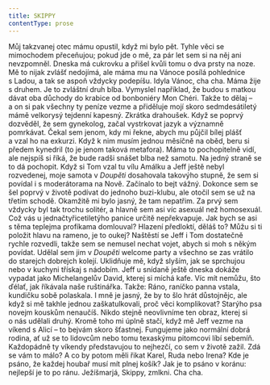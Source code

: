 ```yaml
---
title: SKIPPY
contentType: prose
---
```


<section>

Můj takzvanej otec mámu opustil, když mi bylo pět. Tyhle věci se mimochodem přeceňujou; pokud jde o mě, za pár let sem si na něj ani nevzpomněl. Dneska má cukrovku a přišel kvůli tomu o dva prsty na noze. Mě to nijak zvlášť nedojímá, ale máma mu na Vánoce posílá pohlednice s Ladou, a tak se aspoň vždycky podepíšu. Idyla Vánoc, cha cha. Máma žije s druhem. Je to zvláštní druh blba. Vymyslel například, že budou s matkou dávat oba důchody do krabice od bonboniéry Mon Chéri. Takže to dělaj – a on si pak všechny ty peníze vezme a přiděluje mojí skoro sedmdesátiletý mámě velkorysý tejdenní kapesný. Zkrátka drahoušek. Když se poprvý dozvěděl, že sem gynekolog, začal vystrkovat jazyk a významně pomrkávat. Čekal sem jenom, kdy mi řekne, abych mu půjčil bílej plášť a vzal ho na exkurzi. Když k nim musím jednou měsíčně na oběd, beru si předem kynedril (to je jenom taková metafora). Máma to pochopitelně vidí, ale nejspíš si říká, že bude radši snášet blba než samotu. Na jedný straně se to dá pochopit. Když si Tom vzal tu vílu Amálku a Jeff ještě nebyl rozvedenej, moje samota v _Doupěti_ dosahovala takovýho stupně, že sem si povídal i s moderátorama na Nově. Začínalo to bejt vážný. Dokonce sem se šel poprvý v životě podívat do jednoho buzi-klubu, ale otočil sem se už na třetím schodě. Okamžitě mi bylo jasný, že tam nepatřim. Za prvý sem vždycky byl tak trochu solitér, a hlavně sem asi víc asexuál než homosexuál. Což vás u jednačtyřicetiletýho panice určitě nepřekvapuje. Jak bych se asi s těma teplejma profíkama domlouval? Hlazení předloktí, děláš to? Můžu si ti položit hlavu na rameno, je to oukej? Naštěstí se Jeff i Tom dostatečně rychle rozvedli, takže sem se nemusel nechat vojet, abych si moh s někým povídat. Udělal sem jim v _Doupěti_ welcome party a všechno se zas vrátilo do starejch dobrejch kolejí. Uklidňuje mě, když slyším, jak se sprchujou nebo v kuchyni třískaj s nádobím. Jeff u snídaně ještě dneska dokáže vypadat jako Michelangelův David, kterej si míchá kafe. Víc mít nemůžu, što ďélať, jak říkávala naše ruštinářka. Takže: Ráno, raníčko panna vstala, kundičku sobě polaskala. I mně je jasný, že by to šlo hrát důstojnějc, ale když si mě takhle jednou zaškatulkovali, proč věci komplikovat? Starýho psa novejm kouskům nenaučíš. Nikdo stejně neovlivníme ten obraz, kterej si o nás udělali druhý. Kromě toho mi úplně stačí, když mě Jeff vezme na víkend s Alicí – to bejvám skoro šťastnej. Fungujeme jako normální dobrá rodina, ať už se to lidovcům nebo tomu texaskýmu pitomcovi líbí sebemíň. Každopádně ty víkendy představujou to nejhezčí, co sem v životě zažil. Zdá se vám to málo? A co by potom měli řikat Karel, Ruda nebo Irena? Kde je psáno, že každej houbař musí mít plnej košík? Jak je to psáno v koránu: nejlepší je to po ránu. Ježíšmarjá, Skippy, zmlkni. Cha cha.

</section>
